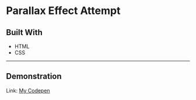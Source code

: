 # Parallax Effect Attempt

## Built With

* HTML
* CSS

___

## Demonstration

Link: [My Codepen](https://youtu.be/kEb0zqEwQPg)
